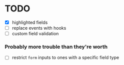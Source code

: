 # TODO

- [x] highlighted fields
- [ ] replace events with hooks 
- [ ] custom field validation 

### Probably more trouble than they're worth

- [ ] restrict `form` inputs to ones with a specific field type
